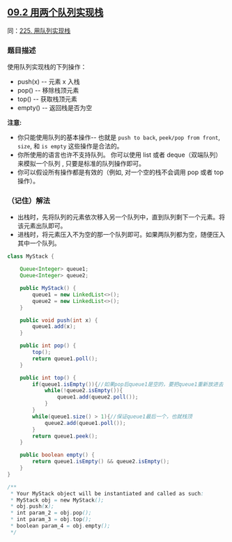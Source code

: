 ## [09.2 用两个队列实现栈](https://leetcode.cn/problems/implement-stack-using-queues/description/)
同：[225. 用队列实现栈](https://leetcode.cn/problems/implement-stack-using-queues/description/)

### 题目描述

使用队列实现栈的下列操作：

- push(x) -- 元素 x 入栈
- pop() -- 移除栈顶元素
- top() -- 获取栈顶元素
- empty() -- 返回栈是否为空

**注意:**

- 你只能使用队列的基本操作-- 也就是 `push to back`, `peek/pop from front`, `size`, 和 `is empty` 这些操作是合法的。
- 你所使用的语言也许不支持队列。 你可以使用 list 或者 deque（双端队列）来模拟一个队列 , 只要是标准的队列操作即可。
- 你可以假设所有操作都是有效的（例如, 对一个空的栈不会调用 pop 或者 top 操作）。

### （记住）解法

- 出栈时，先将队列的元素依次移入另一个队列中，直到队列剩下一个元素。将该元素出队即可。
- 进栈时，将元素压入不为空的那一个队列即可。如果两队列都为空，随便压入其中一个队列。

```java
class MyStack {

    Queue<Integer> queue1;
    Queue<Integer> queue2;

    public MyStack() {
        queue1 = new LinkedList<>();
        queue2 = new LinkedList<>();
    }

    public void push(int x) {
        queue1.add(x);
    }

    public int pop() {
        top();
        return queue1.poll();
    }

    public int top() {
        if(queue1.isEmpty()){//如果pop后queue1是空的，要把queue1重新放进去
            while(!queue2.isEmpty()){
                queue1.add(queue2.poll());
            }
        }
        while(queue1.size() > 1){//保证queue1最后一个，也就栈顶
            queue2.add(queue1.poll());
        }
        return queue1.peek();
    }

    public boolean empty() {
        return queue1.isEmpty() && queue2.isEmpty();
    }
}

/**
 * Your MyStack object will be instantiated and called as such:
 * MyStack obj = new MyStack();
 * obj.push(x);
 * int param_2 = obj.pop();
 * int param_3 = obj.top();
 * boolean param_4 = obj.empty();
 */
```